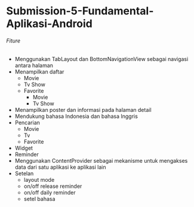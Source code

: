 # Submission-5-Fundamental-Aplikasi-Android

###### Fiture
- Menggunakan TabLayout dan BottomNavigationView sebagai navigasi antara halaman
- Menampilkan daftar
    - Movie
    - Tv Show
    - Favorite
        - Movie
        - Tv Show
- Menampilkan poster dan informasi pada halaman detail
- Mendukung bahasa Indonesia dan bahasa Inggris
- Pencarian
    - Movie
    - Tv
    - Favorite
- Widget
- Reminder
- Menggunakan ContentProvider sebagai mekanisme untuk mengakses data dari satu aplikasi ke aplikasi lain
- Setelan
    - layout mode
    - on/off release reminder
    - on/off daily reminder
    - setel bahasa
